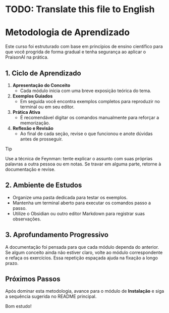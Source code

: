 # TODO: Translate this file to English

# Metodologia de Aprendizado

Este curso foi estruturado com base em princípios de ensino científico para que você progrida de forma gradual e tenha segurança ao aplicar o PraisonAI na prática.

## 1. Ciclo de Aprendizado

1. **Apresentação do Conceito**
   - Cada módulo inicia com uma breve exposição teórica do tema.
2. **Exemplos Guiados**
   - Em seguida você encontra exemplos completos para reproduzir no terminal ou em seu editor.
3. **Prática Ativa**
   - É recomendável digitar os comandos manualmente para reforçar a memorização.
4. **Reflexão e Revisão**
   - Ao final de cada seção, revise o que funcionou e anote dúvidas antes de prosseguir.

> [!TIP]
> Use a técnica de Feynman: tente explicar o assunto com suas próprias palavras a outra pessoa ou em notas. Se travar em alguma parte, retorne à documentação e revise.

## 2. Ambiente de Estudos

- Organize uma pasta dedicada para testar os exemplos.
- Mantenha um terminal aberto para executar os comandos passo a passo.
- Utilize o Obsidian ou outro editor Markdown para registrar suas observações.

## 3. Aprofundamento Progressivo

A documentação foi pensada para que cada módulo dependa do anterior. Se algum conceito ainda não estiver claro, volte ao módulo correspondente e refaça os exercícios. Essa repetição espaçada ajuda na fixação a longo prazo.

## Próximos Passos

Após dominar esta metodologia, avance para o módulo de **Instalação** e siga a sequência sugerida no README principal.

Bom estudo!
